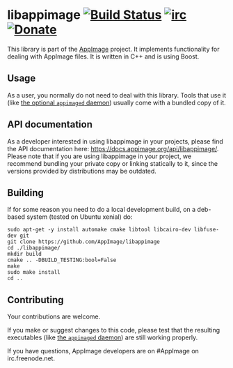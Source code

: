 # libappimage [![Build Status](https://travis-ci.org/libappimage/libappimage.svg?branch=master)](https://travis-ci.org/AppImage/libappimage) [![irc](https://img.shields.io/badge/IRC-%23AppImage%20on%20freenode-blue.svg)](https://webchat.freenode.net/?channels=AppImage) [![Donate](https://img.shields.io/badge/Donate-PayPal-green.svg)](https://www.paypal.com/cgi-bin/webscr?cmd=_s-xclick&hosted_button_id=ZT9CL8M5TJU72)

This library is part of the [AppImage](https://github.com/AppImage/appimagekit/) project. It implements functionality for dealing with AppImage files. It is written in C++ and is using Boost.

## Usage

As a user, you normally do not need to deal with this library. Tools that use it (like [the optional `appimaged` daemon](https://github.com/AppImage/appimaged)) usually come with a bundled copy of it.

## API documentation

As a developer interested in using libappimage in your projects, please find the API documentation here:
https://docs.appimage.org/api/libappimage/. Please note that if you are using libappimage in your project, we recommend bundling your private copy or linking statically to it, since the versions provided by distributions may be outdated.

## Building

If for some reason you need to do a local development build, on a deb-based system (tested on Ubuntu xenial) do:

```
sudo apt-get -y install automake cmake libtool libcairo-dev libfuse-dev git
git clone https://github.com/AppImage/libappimage
cd ./libappimage/
mkdir build
cmake .. -DBUILD_TESTING:bool=False
make
sudo make install
cd ..
```

## Contributing

Your contributions are welcome.

If you make or suggest changes to this code, please test that the resulting executables (like [the `appimaged` daemon](https://github.com/AppImage/appimaged)) are still working properly.


If you have questions, AppImage developers are on #AppImage on irc.freenode.net.
